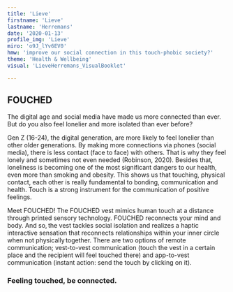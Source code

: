 ```yaml
---
title: 'Lieve'
firstname: 'Lieve'
lastname: 'Herremans'
date: '2020-01-13'
profile_img: 'Lieve'
miro: 'o9J_lYv6EV0'
hmw: 'improve our social connection in this touch-phobic society?'
theme: 'Health & Wellbeing'
visual: 'LieveHerremans_VisualBooklet'

---
```

## FOUCHED 
	
The digital age and social media have made us more connected than ever. But do you also feel lonelier and more isolated than ever before? 

Gen Z (16-24), the digital generation, are more likely to feel lonelier than other older generations. By making more connections via phones (social media), there is less contact (face to face) with others. That is why they feel lonely and sometimes not even needed (Robinson, 2020). Besides that, loneliness is becoming one of the most significant dangers to our health, even more than smoking and obesity. This shows us that touching, physical contact, each other is really fundamental to bonding, communication and health. Touch is a strong instrument for the communication of positive feelings.  

Meet FOUCHED! The FOUCHED vest mimics human touch at a distance through printed sensory technology. FOUCHED reconnects your mind and body. And so, the vest tackles social isolation and realizes a haptic interactive sensation that reconnects relationships within your inner circle when not physically together. There are two options of remote communication; vest-to-vest communication (touch the vest in a certain place and the recipient will feel touched there) and app-to-vest communication (instant action: send the touch by clicking on it). 

### Feeling touched, be connected. 